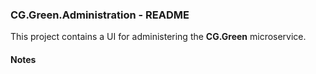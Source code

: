
### CG.Green.Administration - README

This project contains a UI for administering the **CG.Green** microservice.

#### Notes







